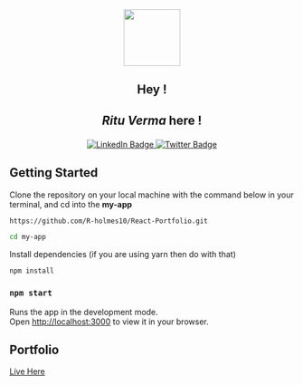 <div id="header" align="center">
  <img src="https://cdn-icons-png.flaticon.com/128/8841/8841503.png" width="100"/>
</div>
<div align="center">
<h2>Hey ! <h2>
  <p><i>Ritu Verma</i> here !</p> 
</div>
  
  <div id="badges" align="center">
  <a href="https://www.linkedin.com/in/ritu-verma-52a105228/">
    <img src="https://img.shields.io/badge/LinkedIn-blue?style=for-the-badge&logo=linkedin&logoColor=white" alt="LinkedIn Badge"/>
  </a>

  <a href="#">
    <img src="https://img.shields.io/badge/Twitter-blue?style=for-the-badge&logo=twitter&logoColor=white" alt="Twitter Badge"/>
  </a>
</div>
  
  ## Getting Started

Clone the repository on your local machine with the command below in your terminal, and cd into the **my-app**

```bash
https://github.com/R-holmes10/React-Portfolio.git

cd my-app
```

Install dependencies (if you are using yarn then do with that)
  ```bash
npm install
```


### `npm start`

Runs the app in the development mode.\
Open [http://localhost:3000](http://localhost:3000) to view it in your browser.


  <h2>Portfolio</h2>
  <a href="https://myy-portfolio.onrender.com/">
    Live Here
  </a>
  
 <br>
 </br>

